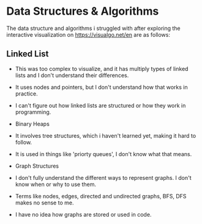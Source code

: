 # Data Structures & Algorithms

The data structure and algorithms i struggled with after exploring the interactive visualization on https://visualgo.net/en are as follows:

## Linked List
- This was too complex to visualize, and it has multiply types of linked lists and I don't understand their differences.

- It uses nodes and pointers, but I don't understand how that works in practice.

- I can't figure out how linked lists are structured or how they work in programming.

* Binary Heaps
- It involves tree structures, which i haven't learned yet, making it hard to follow.

- It is used in things like 'priorty queues', I don't know what that means.

* Graph Structures
- I don't fully understand the different ways to represent graphs. I don't know when or why to use them.

- Terms like nodes, edges, directed and undirected graphs, BFS, DFS makes no sense to me.

- I have no idea how graphs are stored or used in code.




